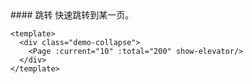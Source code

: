 <cn>
#### 跳转
快速跳转到某一页。
</cn>

```tpl
<template>
  <div class="demo-collapse">
    <Page :current="10" :total="200" show-elevator/>
  </div>
</template>
```